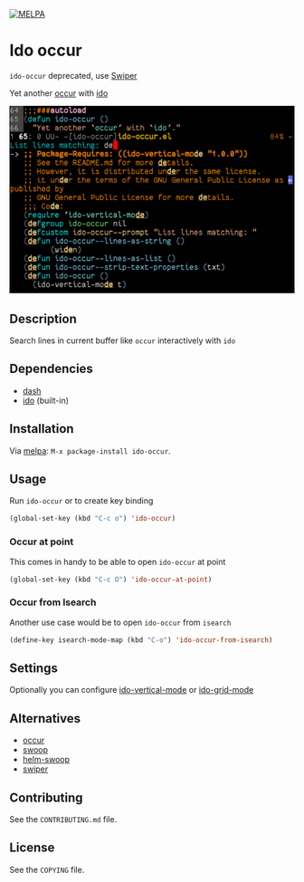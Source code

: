 [![MELPA](https://melpa.org/packages/ido-occur-badge.svg)](https://melpa.org/#/ido-occur)

# Ido occur

`ido-occur` deprecated, use [Swiper](https://github.com/abo-abo/swiper)

Yet another [occur][] with [ido][]

[ido]: https://www.emacswiki.org/emacs/InteractivelyDoThings

![ido-occur](https://raw.githubusercontent.com/danil/ido-occur/master/ido-occur.png)

## Description

Search lines in current buffer like `occur` interactively with `ido`

## Dependencies

* [dash][]
* [ido][] (built-in)

## Installation

Via [melpa][]: `M-x package-install ido-occur`.

[melpa]: https://melpa.org/#/ido-occur

## Usage

Run `ido-occur` or to create key binding

```lisp
(global-set-key (kbd "C-c o") 'ido-occur)
```

### Occur at point

This comes in handy to be able to open `ido-occur` at point

```lisp
(global-set-key (kbd "C-c O") 'ido-occur-at-point)
```

### Occur from Isearch

Another use case would be to open `ido-occur` from `isearch`

```lisp
(define-key isearch-mode-map (kbd "C-o") 'ido-occur-from-isearch)
```

## Settings

Optionally you can configure [ido-vertical-mode][] or [ido-grid-mode][]

[ido-vertical-mode]: https://github.com/creichert/ido-vertical-mode.el
[ido-grid-mode]: https://github.com/larkery/ido-grid-mode.el

## Alternatives

* [occur][]
* [swoop][]
* [helm-swoop][]
* [swiper][]

[occur]: https://www.gnu.org/software/emacs/manual/html_node/emacs/Other-Repeating-Search.html
[swoop]: https://github.com/ShingoFukuyama/emacs-swoop
[helm-swoop]: https://github.com/ShingoFukuyama/helm-swoop
[swiper]: https://github.com/abo-abo/swiper
[dash]: https://github.com/magnars/dash.el

## Contributing

See the `CONTRIBUTING.md` file.

## License

See the `COPYING` file.
